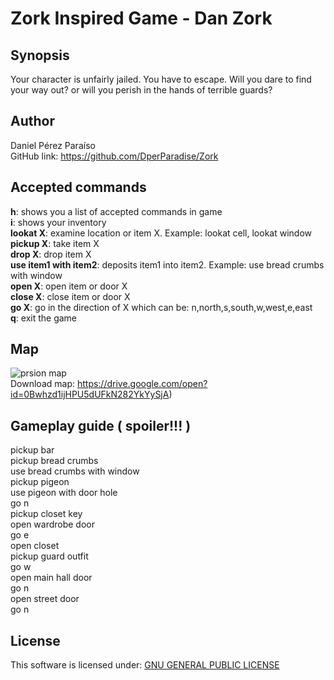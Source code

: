 # Zork Inspired Game - Dan Zork

## Synopsis

Your character is unfairly jailed. You have to escape. Will you dare to find your way out? or will you perish in the hands of terrible guards?

## Author
Daniel Pérez Paraíso  
GitHub link: https://github.com/DperParadise/Zork   

## Accepted commands

**h**: shows you a list of accepted commands in game  
**i**: shows your inventory  
**lookat X**: examine location or item X. Example: lookat cell, lookat window     
**pickup X**: take item X   
**drop X**: drop item X   
**use item1 with item2**: deposits item1 into item2. Example: use bread crumbs with window   
**open X**: open item or door X   
**close X**: close item or door X   
**go X**: go in the direction of X which can be: n,north,s,south,w,west,e,east   
**q**: exit the game   
## Map

![prsion map](https://i.imgsafe.org/111bc27d83.jpg)    
Download map: https://drive.google.com/open?id=0Bwhzd1ijHPU5dUFkN282YkYySjA)   

## Gameplay guide ( spoiler!!! )   
pickup bar   
pickup bread crumbs   
use bread crumbs with window   
pickup pigeon   
use pigeon with door hole   
go n   
pickup closet key   
open wardrobe door   
go e   
open closet   
pickup guard outfit   
go w   
open main hall door   
go n   
open street door   
go n

## License   

This software is licensed under: [GNU GENERAL PUBLIC LICENSE](https://www.gnu.org/licenses/gpl-3.0.txt)   
